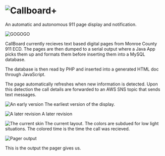 ![Callboard+](https://github.com/pete800/CallBoard/blob/master/Pictures/logo.png)
=========

An automatic and autonomous 911 page display and notification. 

![GOGOGO](https://github.com/pete800/CallBoard/blob/master/Pictures/Current%20View.png)

CallBoard currently recieves text based digital pages from Monroe County 911 ECD. The pages are then dumped to a serial output 
where a Java App picks them up and formats them before inserting them into a MySQL database. 

The database is then read by PHP and inserted into a generated HTML doc through JavaScript. 

The page automatically refreshes when new information is detected. Upon this detection the call details are forwarded to an AWS SNS topic that sends text messages.

![An early version](https://github.com/pete800/CallBoard/blob/master/Pictures/Pri1%20Edited.PNG)
The earliest version of the display. 

![A later revision](https://github.com/pete800/CallBoard/blob/master/Pictures/pri_4_bottom.png)
A later revision

![The current skin](https://github.com/pete800/CallBoard/blob/master/Pictures/Current%20View.png)
The current layout. The colors are subdued for low light situations. The colored time is the time the call was recieved. 

![Pager output](https://github.com/pete800/CallBoard/blob/master/Pictures/Capture.PNG)

This is the output the pager gives us. 
